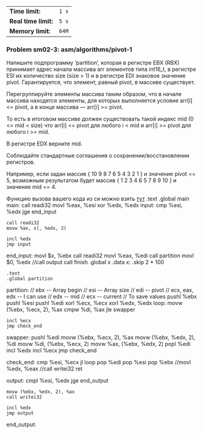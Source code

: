 |                      |       |
|----------------------|-------|
| **Time limit:**      | `1 s` |
| **Real time limit:** | `5 s` |
| **Memory limit:**    | `64M` |


### Problem sm02-3: asm/algorithms/pivot-1

Напишите подпрограмму ‘partition’, которая в регистре EBX (RBX) принимает адрес начала массива arr
элементов типа int16_t, в регистре ESI их количество size (size > 1) и в регистре EDI знаковое
значение pivot. Гарантируется, что элемент, равный pivot, в массиве существует.

Перегруппируйте элементы массива таким образом, что в начале массива находятся элементы, для которых
выполняется условие arr[i] <= pivot, а в конце массива — arr[i] >= pivot.

То есть в итоговом массиве должен существовать такой индекс mid (0 <= mid < size) что arr[i] <=
pivot для любого i < mid и arr[i] >= pivot для любого i >= mid.

В регистре EDX верните mid.

Соблюдайте стандартные соглашения о сохранении/восстановлении регистров.

Например, если задан массив { 10 9 8 7 6 5 4 3 2 1 } и значение pivot == 5, возможным результатом
будет массив { 1 2 3 4 6 5 7 8 9 10 } и значение mid == 4.

Функцию вызова вашего кода из си можно взять
[тут](https://gist.github.com/ObjatieGroba/d7102f7fe80871f787e9b0321667fa52)
    .text
    .global main
main:
    call readi32
    movl %eax, %esi
    xor %edx, %edx
input:
    cmp %esi, %edx
    jge end_input

    call readi32
    movw %ax, x(, %edx, 2)

    incl %edx
    jmp input
end_input:
    movl $x, %ebx
    call readi32
    movl %eax, %edi
    call partition 
    movl $0, %edx
    //call output
    call finish
    .global x
.data
x:  .skip 2 * 100


    .text
    .global partition
partition:
    // ebx -- Array begin
    // esi -- Array size
    // edi -- pivot
    // ecx, eax, edx -- I can use
    // edx -- mid 
    // ecx -- current
    // To save values
    pushl %ebx
    pushl %esi
    pushl %edi
    xorl %ecx, %ecx
    xorl %edx, %edx
loop:
    movw (%ebx, %ecx, 2), %ax
    cmpw %di, %ax
    jle swapper

    incl %ecx
    jmp check_end

swapper:
    pushl %edi
    movw (%ebx, %ecx, 2), %ax
    movw (%ebx, %edx, 2), %di
    movw %di, (%ebx, %ecx, 2)
    movw %ax, (%ebx, %edx, 2)
    popl %edi
    incl %edx
    incl %ecx
    jmp check_end

check_end:
    cmp %esi, %ecx
    jl loop
    pop %edi
    pop %esi
    pop %ebx
    //movl %edx, %eax
    //call writei32
    ret

output:
    cmpl %esi, %edx
    jge end_output

    movw (%ebx, %edx, 2), %ax
    call writei32
    
    incl %edx
    jmp output
end_output:
 
